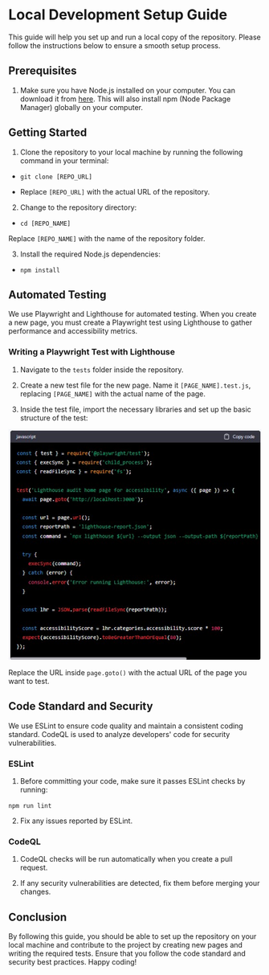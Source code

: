 # Local Development Setup Guide

This guide will help you set up and run a local copy of the repository. Please follow the instructions below to ensure a smooth setup process.

## Prerequisites

1.  Make sure you have Node.js installed on your computer. You can download it from [here](https://nodejs.org/en/download/). This will also install npm (Node Package Manager) globally on your computer.

## Getting Started

1.  Clone the repository to your local machine by running the following command in your terminal:



- `git clone [REPO_URL]` 

- Replace `[REPO_URL]` with the actual URL of the repository.

2.  Change to the repository directory:



- `cd [REPO_NAME]` 

Replace `[REPO_NAME]` with the name of the repository folder.

3.  Install the required Node.js dependencies:



- `npm install` 

## Automated Testing

We use Playwright and Lighthouse for automated testing. When you create a new page, you must create a Playwright test using Lighthouse to gather performance and accessibility metrics.

### Writing a Playwright Test with Lighthouse

1.  Navigate to the `tests` folder inside the repository.
    
2.  Create a new test file for the new page. Name it `[PAGE_NAME].test.js`, replacing `[PAGE_NAME]` with the actual name of the page.
    
3.  Inside the test file, import the necessary libraries and set up the basic structure of the test:
    

![enter image description here](https://raw.githubusercontent.com/EDS435/mywebclass-simulation-intermediate/master/Screenshot%202023-03-24%20221209.jpg)

 

Replace the URL inside `page.goto()` with the actual URL of the page you want to test.

## Code Standard and Security

We use ESLint to ensure code quality and maintain a consistent coding standard. CodeQL is used to analyze developers' code for security vulnerabilities.

### ESLint

1.  Before committing your code, make sure it passes ESLint checks by running:



`npm run lint` 

2.  Fix any issues reported by ESLint.

### CodeQL

1.  CodeQL checks will be run automatically when you create a pull request.
    
2.  If any security vulnerabilities are detected, fix them before merging your changes.
    

## Conclusion

By following this guide, you should be able to set up the repository on your local machine and contribute to the project by creating new pages and writing the required tests. Ensure that you follow the code standard and security best practices. Happy coding!